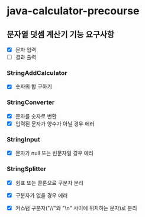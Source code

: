 # java-calculator-precourse

## 문자열 덧셈 계산기 기능 요구사항

+ [x] 문자 입력
+ [ ] 결과 출력

### StringAddCalculator

+ [x] 숫자의 합 구하기

### StringConverter

+ [x] 문자를 숫자로 변환
+ [x] 입력된 문자가 양수가 아닐 경우 에러

### StringInput

+ [x] 문자가 null 또는 빈문자일 경우 에러

### StringSplitter

+ [x] 쉼표 또는 콜론으로 구분자 분리
+ [x] 구분자가 없을 경우 에러
+ [x] 커스텀 구분자("//"와 "\n" 사이에 위치하는 문자)로 분리

